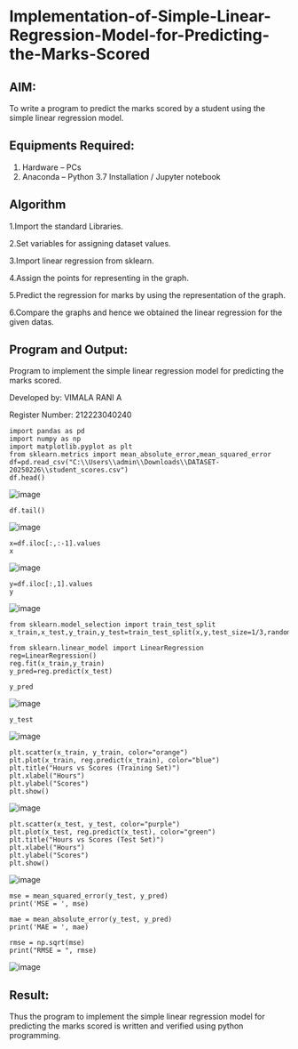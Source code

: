 # Implementation-of-Simple-Linear-Regression-Model-for-Predicting-the-Marks-Scored

## AIM:
To write a program to predict the marks scored by a student using the simple linear regression model.

## Equipments Required:
1. Hardware – PCs
2. Anaconda – Python 3.7 Installation / Jupyter notebook

## Algorithm
1.Import the standard Libraries.

2.Set variables for assigning dataset values.

3.Import linear regression from sklearn.

4.Assign the points for representing in the graph.

5.Predict the regression for marks by using the representation of the graph.

6.Compare the graphs and hence we obtained the linear regression for the given datas. 


## Program and Output:

Program to implement the simple linear regression model for predicting the marks scored.

Developed by: VIMALA RANI A

Register Number: 212223040240

```
import pandas as pd
import numpy as np
import matplotlib.pyplot as plt
from sklearn.metrics import mean_absolute_error,mean_squared_error
df=pd.read_csv("C:\\Users\\admin\\Downloads\\DATASET-20250226\\student_scores.csv")
df.head()
```
![image](https://github.com/user-attachments/assets/bde309e4-94cd-4622-a7c7-c086b63f6020)


```
df.tail()
```
![image](https://github.com/user-attachments/assets/73a6fcf1-a680-4253-a1d2-67056da52e45)


```
x=df.iloc[:,:-1].values
x
```
![image](https://github.com/user-attachments/assets/34138173-8cb5-4080-8f34-777d0ab584e8)


```
y=df.iloc[:,1].values
y
```
![image](https://github.com/user-attachments/assets/fb590fae-d0c0-4460-9b63-26aa32a117c3)


```
from sklearn.model_selection import train_test_split
x_train,x_test,y_train,y_test=train_test_split(x,y,test_size=1/3,random_state=0)

from sklearn.linear_model import LinearRegression
reg=LinearRegression()
reg.fit(x_train,y_train)
y_pred=reg.predict(x_test)

y_pred
```
![image](https://github.com/user-attachments/assets/261601d7-5f68-437b-b2db-044b76d72be0)


```
y_test
```
![image](https://github.com/user-attachments/assets/765bcb23-3d72-4862-82e6-c68cf1ad784d)


```
plt.scatter(x_train, y_train, color="orange")
plt.plot(x_train, reg.predict(x_train), color="blue")
plt.title("Hours vs Scores (Training Set)")
plt.xlabel("Hours")
plt.ylabel("Scores")
plt.show()
```
![image](https://github.com/user-attachments/assets/6e8a44d4-cf3a-49fc-a99b-032ff502885c)


```
plt.scatter(x_test, y_test, color="purple")
plt.plot(x_test, reg.predict(x_test), color="green")
plt.title("Hours vs Scores (Test Set)")
plt.xlabel("Hours")
plt.ylabel("Scores")
plt.show()
```
![image](https://github.com/user-attachments/assets/33c3e445-5836-4999-adce-9704890bc78a)


```
mse = mean_squared_error(y_test, y_pred)
print('MSE = ', mse)

mae = mean_absolute_error(y_test, y_pred)
print('MAE = ', mae)

rmse = np.sqrt(mse)
print("RMSE = ", rmse)

```
![image](https://github.com/user-attachments/assets/45128e9e-9029-4453-9b8b-8faffeadd5a9)



## Result:
Thus the program to implement the simple linear regression model for predicting the marks scored is written and verified using python programming.
